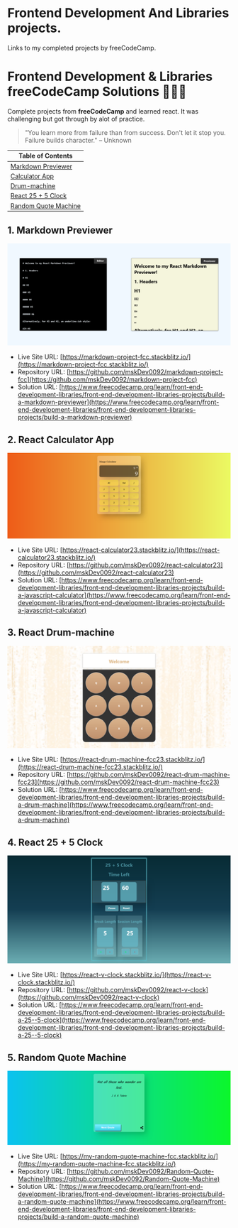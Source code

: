 # Frontend Development And Libraries projects.

Links to my completed projects by freeCodeCamp.

# Frontend Development & Libraries freeCodeCamp Solutions 👨🏻‍💻

Complete projects from **freeCodeCamp** and learned react. It was challenging but got through by alot of practice.

> "You learn more from failure than from success. Don't let it stop you. Failure builds character." – Unknown

| Table of Contents |
| --- |
| [Markdown Previewer]() |
| [Calculator App]() |
| [Drum-machine]() |
| [React 25 + 5 Clock]() |
| [Random Quote Machine]() |

## 1. Markdown Previewer

![screenshot](https://github.com/mskDev0092/markdown-project-fcc/blob/main/Screenshot%202023-08-28%20at%2011-03-26%20React%20Markdown-Previewer.png)

- Live Site URL: [https://markdown-project-fcc.stackblitz.io/](https://markdown-project-fcc.stackblitz.io/)
- Repository URL: [https://github.com/mskDev0092/markdown-project-fcc](https://github.com/mskDev0092/markdown-project-fcc)
- Solution URL: [https://www.freecodecamp.org/learn/front-end-development-libraries/front-end-development-libraries-projects/build-a-markdown-previewer](https://www.freecodecamp.org/learn/front-end-development-libraries/front-end-development-libraries-projects/build-a-markdown-previewer)

  
## 2. React Calculator App

![screenshot](https://github.com/mskDev0092/react-calculator23/blob/main/Screenshot%202023-08-30%20at%2011-17-42%20React%20Calculator%20App.png)

- Live Site URL: [https://react-calculator23.stackblitz.io/](https://react-calculator23.stackblitz.io/)
- Repository URL: [https://github.com/mskDev0092/react-calculator23](https://github.com/mskDev0092/react-calculator23)
- Solution URL: [https://www.freecodecamp.org/learn/front-end-development-libraries/front-end-development-libraries-projects/build-a-javascript-calculator](https://www.freecodecamp.org/learn/front-end-development-libraries/front-end-development-libraries-projects/build-a-javascript-calculator)

  
## 3. React Drum-machine

![screenshot](https://github.com/mskDev0092/react-drum-machine-fcc23/blob/main/Screenshot%202023-08-30%20at%2011-26-04%20Welcome.png)

- Live Site URL: [https://react-drum-machine-fcc23.stackblitz.io/](https://react-drum-machine-fcc23.stackblitz.io/)
- Repository URL: [https://github.com/mskDev0092/react-drum-machine-fcc23](https://github.com/mskDev0092/react-drum-machine-fcc23)
- Solution URL: [https://www.freecodecamp.org/learn/front-end-development-libraries/front-end-development-libraries-projects/build-a-drum-machine](https://www.freecodecamp.org/learn/front-end-development-libraries/front-end-development-libraries-projects/build-a-drum-machine)

## 4. React 25 + 5 Clock

![screenshot](https://github.com/mskDev0092/react-v-clock/blob/main/Screenshot%202023-09-04%20at%2020-38-19%20React%20a%2025%205%20Clock.png)

- Live Site URL: [https://react-v-clock.stackblitz.io/](https://react-v-clock.stackblitz.io/)
- Repository URL: [https://github.com/mskDev0092/react-v-clock](https://github.com/mskDev0092/react-v-clock)
- Solution URL: [https://www.freecodecamp.org/learn/front-end-development-libraries/front-end-development-libraries-projects/build-a-25--5-clock](https://www.freecodecamp.org/learn/front-end-development-libraries/front-end-development-libraries-projects/build-a-25--5-clock)

## 5. Random Quote Machine

![screenshot](https://github.com/mskDev0092/Random-Quote-Machine/blob/main/Screenshot%202023-09-21%20at%2001-39-37%20React%20Calculator%20App.png)

- Live Site URL: [https://my-random-quote-machine-fcc.stackblitz.io/](https://my-random-quote-machine-fcc.stackblitz.io/)
- Repository URL: [https://github.com/mskDev0092/Random-Quote-Machine](https://github.com/mskDev0092/Random-Quote-Machine)
- Solution URL: [https://www.freecodecamp.org/learn/front-end-development-libraries/front-end-development-libraries-projects/build-a-random-quote-machine](https://www.freecodecamp.org/learn/front-end-development-libraries/front-end-development-libraries-projects/build-a-random-quote-machine)




